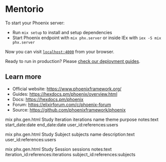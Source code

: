 # Mentorio

To start your Phoenix server:

  * Run `mix setup` to install and setup dependencies
  * Start Phoenix endpoint with `mix phx.server` or inside IEx with `iex -S mix phx.server`

Now you can visit [`localhost:4000`](http://localhost:4000) from your browser.

Ready to run in production? Please [check our deployment guides](https://hexdocs.pm/phoenix/deployment.html).

## Learn more

  * Official website: https://www.phoenixframework.org/
  * Guides: https://hexdocs.pm/phoenix/overview.html
  * Docs: https://hexdocs.pm/phoenix
  * Forum: https://elixirforum.com/c/phoenix-forum
  * Source: https://github.com/phoenixframework/phoenix


mix phx.gen.html Study Iteration iterations name theme purpose notes:text start_date:date end_date:date user_id:references:users

mix phx.gen.html Study Subject subjects name description:text user_id:references:users

mix phx.gen.html Study Session sessions notes:text iteration_id:references:iterations subject_id:references:subjects